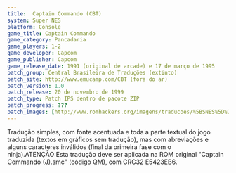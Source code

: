 ```yaml
---
title:  Captain Commando (CBT)
system: Super NES
platform: Console
game_title: Captain Commando
game_category: Pancadaria
game_players: 1-2
game_developer: Capcom
game_publisher: Capcom
game_release_date: 1991 (original de arcade) e 17 de março de 1995
patch_group: Central Brasileira de Traduções (extinto)
patch_site: http://www.emucamp.com/CBT (fora do ar)
patch_version: 1.0
patch_release: 20 de novembro de 1999
patch_type: Patch IPS dentro de pacote ZIP
patch_progress: ???
patch_images: [http://www.romhackers.org/imagens/traducoes/%5BSNES%5D%20Captain%20Commando%20-%20CBT%20-%201.png,http://www.romhackers.org/imagens/traducoes/%5BSNES%5D%20Captain%20Commando%20-%20CBT%20-%202.png,http://www.romhackers.org/imagens/traducoes/%5BSNES%5D%20Captain%20Commando%20-%20CBT%20-%203.png]
---
```

Tradução simples, com fonte acentuada e toda a parte textual do jogo traduzida (textos em gráficos sem tradução), mas com abreviações e alguns caracteres inválidos (final da primeira fase com o ninja).ATENÇÃO:Esta tradução deve ser aplicada na ROM original "Captain Commando (J).smc" (código QM), com CRC32 E5423EB6.